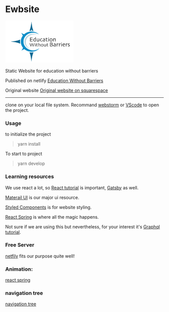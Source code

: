 # Ewbsite
![alt text](https://github.com/MJChku/ewbsite/blob/master/static/images/avatar/avatar.png "Logo")

Static Website for education without barriers

Published on netlify [Education Without Barriers](https://ewb.netlify.com) 

Original website [Original website on squarespace](https://educationwithoutbarriers.org)

---
clone on your local file system. Recommand [webstorm](https://www.jetbrains.com/webstorm/) or [VScode](https://code.visualstudio.com/)
to open the project.

### Usage
  to initialize the project 
>yarn install
  
  To start to project
>yarn develop

### Learning resources
  
  We use react a lot, so [React tutorial](https://reactjs.org/tutorial/tutorial.html) is important, [Gatsby](https://www.gatsbyjs.org/tutorial/) as well.
  
  [Materail UI](https://material-ui.com/) is our major ui resource.
  
  [Styled Components](https://www.styled-components.com/) is for website styling.
  
  [React Spring](https://github.com/react-spring/react-spring) is where all the magic happens.
  
  Not sure if we are using this but nevertheless, for your interest it's [Graphql tutorial](https://graphql.org/learn/).

### Free Server
  [netfily](https://www.netlify.com/) fits our purpose quite well! 
  
  
### Animation:
[react spring](https://reactgo.com/react-animation-tutorial-examples/)

### navigation tree
[navigation tree](https://codesandbox.io/s/6x52omm6wr)
